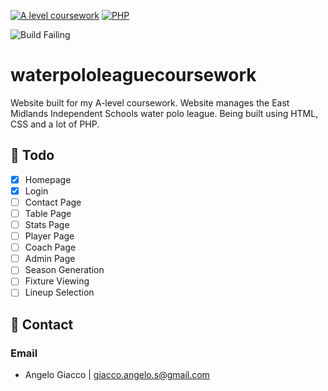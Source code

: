[![A level coursework](https://img.shields.io/badge/first--timers--only-friendly-blue.svg?style=flat-square)](https://www.ocr.org.uk/Images/170845-specification-accredited-as-level-gce-computer-science-h046.pdf)
[![PHP](https://img.shields.io/badge/language-lots%20of%20php-success.svg)](https://www.python.org/)

![Build Failing](https://img.shields.io/badge/build-failing-critical.svg)

# waterpololeaguecoursework

Website built for my A-level coursework.
Website manages the East Midlands Independent Schools water polo league.
Being built using HTML, CSS and a lot of PHP.

## 🚀 Todo
- [x] Homepage
- [x] Login
- [ ] Contact Page
- [ ] Table Page
- [ ] Stats Page
- [ ] Player Page
- [ ] Coach Page
- [ ] Admin Page
- [ ] Season Generation
- [ ] Fixture Viewing
- [ ] Lineup Selection

## 📧 Contact
### Email
- Angelo Giacco | giacco.angelo.s@gmail.com
